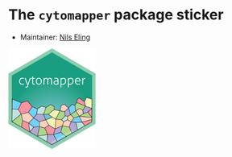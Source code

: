 # The `cytomapper` package sticker

* Maintainer: [Nils Eling](https://github.com/nilseling/)

<img src=cytomapper.png height="200">